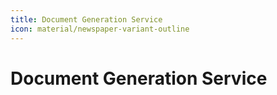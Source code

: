 ```yaml
---
title: Document Generation Service
icon: material/newspaper-variant-outline
---
```

# Document Generation Service